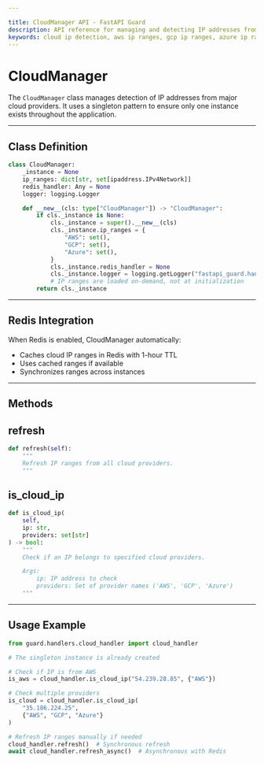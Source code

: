 ```yaml
---

title: CloudManager API - FastAPI Guard
description: API reference for managing and detecting IP addresses from major cloud providers
keywords: cloud ip detection, aws ip ranges, gcp ip ranges, azure ip ranges
---
```


CloudManager
============

The `CloudManager` class manages detection of IP addresses from major cloud providers. It uses a singleton pattern to ensure only one instance exists throughout the application.

___

Class Definition
----------------

```python
class CloudManager:
    _instance = None
    ip_ranges: dict[str, set[ipaddress.IPv4Network]]
    redis_handler: Any = None
    logger: logging.Logger

    def __new__(cls: type["CloudManager"]) -> "CloudManager":
        if cls._instance is None:
            cls._instance = super().__new__(cls)
            cls._instance.ip_ranges = {
                "AWS": set(),
                "GCP": set(),
                "Azure": set(),
            }
            cls._instance.redis_handler = None
            cls._instance.logger = logging.getLogger("fastapi_guard.handlers.cloud")
            # IP ranges are loaded on-demand, not at initialization
        return cls._instance
```

___

Redis Integration
-----------------

When Redis is enabled, CloudManager automatically:

- Caches cloud IP ranges in Redis with 1-hour TTL
- Uses cached ranges if available
- Synchronizes ranges across instances

___

Methods
-------

refresh
-------

```python
def refresh(self):
    """
    Refresh IP ranges from all cloud providers.
    """
```

is_cloud_ip
-----------

```python
def is_cloud_ip(
    self,
    ip: str,
    providers: set[str]
) -> bool:
    """
    Check if an IP belongs to specified cloud providers.

    Args:
        ip: IP address to check
        providers: Set of provider names ('AWS', 'GCP', 'Azure')
    """
```

___

Usage Example
-------------

```python
from guard.handlers.cloud_handler import cloud_handler

# The singleton instance is already created

# Check if IP is from AWS
is_aws = cloud_handler.is_cloud_ip("54.239.28.85", {"AWS"})

# Check multiple providers
is_cloud = cloud_handler.is_cloud_ip(
    "35.186.224.25",
    {"AWS", "GCP", "Azure"}
)

# Refresh IP ranges manually if needed
cloud_handler.refresh()  # Synchronous refresh
await cloud_handler.refresh_async()  # Asynchronous with Redis
```
